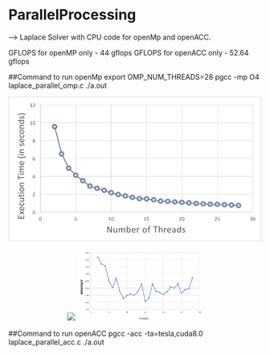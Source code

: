# ParallelProcessing

--> Laplace Solver with CPU code for openMp and openACC.

GFLOPS for openMP only - 44 gflops
GFLOPS for openACC only - 52.64 gflops

##Command to run openMp
export OMP_NUM_THREADS=28
pgcc -mp O4 laplace_parallel_omp.c
./a.out

![alt tag](https://github.com/rachnasidana28/ParallelProcessing/blob/master/laplace%20equation/images/openMp1.png)
<p align="center">
  <img src="https://github.com/rachnasidana28/ParallelProcessing/blob/master/laplace%20equation/images/openMp2.pnge" width="250"/>
  <img src="https://github.com/rachnasidana28/ParallelProcessing/blob/master/laplace%20equation/images/openMp3.png" width="250"/>
</p>
##Command to run openACC
pgcc -acc -ta=tesla,cuda8.0 laplace_parallel_acc.c
./a.out
